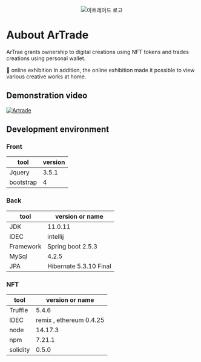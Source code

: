 
<p align="center">
  <img src="https://user-images.githubusercontent.com/81146596/148791744-5f9cb330-9643-4409-89a1-38d27ae8012f.jpg" alt="아트레이드 로고" width="number" />
</p>




#  Aubout ArTrade
   ArTrae grants ownership to digital creations using NFT tokens and trades creations using personal wallet.
    
   🎨 online exhibition
   In addition, the online exhibition made it possible to view various creative works at home.


## Demonstration video


[![Artrade](https://user-images.githubusercontent.com/81146596/148514289-4f178e3f-ed7b-44e0-8afd-99fbb9f4917c.png)](https://www.youtube.com/watch?v=JsxLZk8BomM?t=0s) 


### 
   
## Development environment

### Front

| tool      | version |
| --------- | ------- |
| Jquery    | 3.5.1   |
| bootstrap | 4       |

### Back

| tool      | version or name        |
| --------- | ---------------------- |
| JDK       | 11.0.11                |
| IDEC      | intellij               |
| Framework | Spring boot 2.5.3      |
| MySql     | 4.2.5                  |
| JPA       | Hibernate 5.3.10 Final |





### NFT

| tool     | version or name         |
| -------- | ----------------------- |
| Truffle  | 5.4.6                   |
| IDEC     | remix , ethereum 0.4.25 |
| node     | 14.17.3                 |
| npm      | 7.21.1                  |
| solidity | 0.5.0                   |
